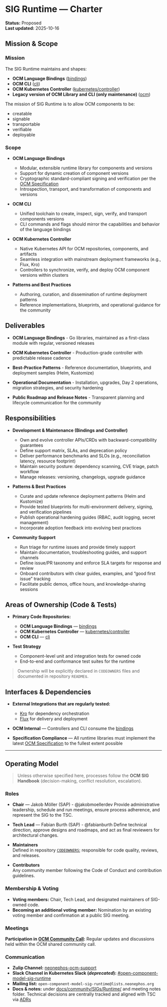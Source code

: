 # SIG Runtime — Charter

**Status:** Proposed  
**Last updated:** 2025-10-16

## Mission & Scope

### Mission

The SIG Runtime maintains and shapes:

- **OCM Language Bindings** ([bindings](https://github.com/open-component-model/open-component-model/tree/main/bindings))
- **OCM CLI** ([cli](https://github.com/open-component-model/open-component-model/tree/main/cli))
- **OCM Kubernetes Controller** ([kubernetes/controller](https://github.com/open-component-model/open-component-model/tree/main/kubernetes/controller))
- **Legacy version of OCM Library and CLI (only maintenance)** ([ocm](https://github.com/open-component-model/ocm/tree/main))

The mission of SIG Runtime is to allow OCM components to be:

- creatable
- signable
- transportable
- verifiable
- deployable

### Scope

- **OCM Language Bindings**
  - Modular, extensible runtime library for components and versions
  - Support for dynamic creation of component versions
  - Cryptographic standard-compliant signing and verification per the [OCM Specification](https://github.com/open-component-model/ocm-spec/tree/main)
  - Introspection, transport, and transformation of components and versions

- **OCM CLI**
  - Unified toolchain to create, inspect, sign, verify, and transport components versions
  - CLI commands and flags should mirror the capabilities and behavior of the language bindings

- **OCM Kubernetes Controller**
  - Native Kubernetes API for OCM repositories, components, and artifacts
  - Seamless integration with mainstream deployment frameworks (e.g., Flux, Kro)
  - Controllers to synchronize, verify, and deploy OCM component versions within clusters

- **Patterns and Best Practices**
  - Authoring, curation, and dissemination of runtime deployment patterns
  - Reference implementations, blueprints, and operational guidance for the community

## Deliverables

- **OCM Language Bindings** - Go libraries, maintained as a first-class module with regular, versioned releases

- **OCM Kubernetes Controller** - Production-grade controller with predictable release cadence

- **Best-Practice Patterns** - Reference documentation, blueprints, and deployment samples (Helm, Kustomize)

- **Operational Documentation** - Installation, upgrades, Day 2 operations, migration strategies, and security hardening

- **Public Roadmap and Release Notes** - Transparent planning and lifecycle communication for the community

## Responsibilities

- **Development & Maintenance (Bindings and Controller)**
  - Own and evolve controller APIs/CRDs with backward-compatibility guarantees
  - Define support matrix, SLAs, and deprecation policy
  - Deliver performance benchmarks and SLOs (e.g., reconciliation latency, resource footprint)
  - Maintain security posture: dependency scanning, CVE triage, patch workflow
  - Manage releases: versioning, changelogs, upgrade guidance

- **Patterns & Best Practices**
  - Curate and update reference deployment patterns (Helm and Kustomize)
  - Provide tested blueprints for multi-environment delivery, signing, and verification pipelines
  - Publish operational hardening guides (RBAC, audit logging, secret management)
  - Incorporate adoption feedback into evolving best practices

- **Community Support**
  - Run triage for runtime issues and provide timely support
  - Maintain documentation, troubleshooting guides, and support channels
  - Define issue/PR taxonomy and enforce SLA targets for response and review
  - Onboard contributors with clear guides, examples, and “good first issue” tracking
  - Facilitate public demos, office hours, and knowledge-sharing sessions

## Areas of Ownership (Code & Tests)

- **Primary Code Repositories:**
  - **OCM Language Bindings** — [bindings](https://github.com/open-component-model/open-component-model/tree/main/bindings)
  - **OCM Kubernetes Controller** — [kubernetes/controller](https://github.com/open-component-model/open-component-model/tree/main/kubernetes/controller)
  - **OCM CLI** — [cli](https://github.com/open-component-model/open-component-model/tree/main/cli)

- **Test Strategy**
  - Component-level unit and integration tests for owned code
  - End-to-end and conformance test suites for the runtime

> Ownership will be explicitly declared in `CODEOWNERS` files and documented in repository `README`s.

## Interfaces & Dependencies

- **External Integrations that are regularly tested:**
  - [Kro](https://kro.run) for dependency orchestration
  - [Flux](https://fluxcd.io) for delivery and deployment

- **OCM Internal** — Controllers and CLI consume the [bindings](https://github.com/open-component-model/open-component-model/tree/main/bindings)

- **Specification Compliance** — All runtime libraries must implement the latest [OCM Specification](https://github.com/open-component-model/ocm-spec/) to the fullest extent possible

---

## Operating Model

> Unless otherwise specified here, processes follow the **OCM SIG Handbook** (decision-making, conflict resolution, escalation).

### Roles

- **Chair** — Jakob Möller (SAP) - @jakobmoellerdev
  Provide administrative leadership, schedule and run meetings, ensure process adherence, and represent the SIG to the TSC.

- **Tech Lead** — Fabian Burth (SAP) - @fabianburth
  Define technical direction, approve designs and roadmaps, and act as final reviewers for architectural changes.

- **Maintainers**  
  Defined in repository [`CODEOWNERS`](https://github.com/open-component-model/open-component-model/blob/main/.github/CODEOWNERS); responsible for code quality, reviews, and releases.

- **Contributors**  
  Any community member following the Code of Conduct and contribution guidelines.

### Membership & Voting

- **Voting members:** Chair, Tech Lead, and designated maintainers of SIG-owned code.
- **Becoming an additional voting member:** Nomination by an existing voting member and confirmation at a public SIG meeting.

### Meetings

**Participation in [OCM Community Call](https://ocm.software/community/engagement/#community-calls):** Regular updates and discussions held within the OCM shared community call.

### Communication

- **Zulip Channel:** [neonephos-ocm-support](https://linuxfoundation.zulipchat.com/#narrow/channel/532975-neonephos-ocm-support)
- **Slack Channel in Kubernetes Slack (_deprecated_):** [#open-component-model-sig-runtime](https://kubernetes.slack.com/archives/C05UWBE8R1D)
- **Mailing list:** `open-component-model-sig-runtime@lists.neonephos.org`
- **Docs & notes:** under [docs/community/SIGs/Runtime/](.) and meeting notes folder. Technical decisions are centrally tracked and aligned with TSC via [ADRs](./../../../adr)

